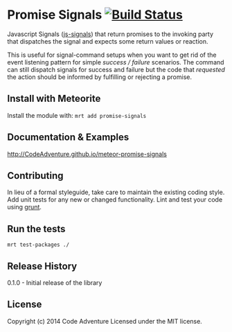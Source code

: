 # Promise Signals [![Build Status](https://travis-ci.org/CodeAdventure/meteor-promise-signals.svg?branch=master)](https://travis-ci.org/CodeAdventure/meteor-promise-signals)

Javascript Signals ([js-signals](http://millermedeiros.github.io/js-signals/)) that return promises to
the invoking party that dispatches the signal and expects some return values or reaction.

This is useful for signal-command setups when you want to get rid of
the event listening pattern for simple *success / failure* scenarios.
The command can still dispatch signals for success and failure but
the code that *requested* the action should be informed by fulfilling
or rejecting a promise.

## Install with Meteorite
Install the module with: `mrt add promise-signals`

## Documentation & Examples
http://CodeAdventure.github.io/meteor-promise-signals

## Contributing
In lieu of a formal styleguide, take care to maintain the existing coding style.
Add unit tests for any new or changed functionality.
Lint and test your code using [grunt](https://github.com/gruntjs/grunt).

## Run the tests
`mrt test-packages ./`

## Release History
0.1.0 - Initial release of the library

## License
Copyright (c) 2014 Code Adventure
Licensed under the MIT license.
